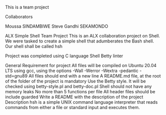 This is a team project

Collaborators

Moussa SINDAMBIWE
Steve Gandhi SEKAMONDO

ALX Simple Shell Team Project This is an ALX collaboration project on Shell. We were tasked to create a simple shell that adumberates the Bash shell. Our shell shall be called hsh

Project was completed using C language Shell Betty linter

General Requirement for project All files will be compiled on Ubuntu 20.04 LTS using gcc, using the options -Wall -Werror -Wextra -pedantic -std=gnu89 All files should end with a new line A README.md file, at the root of the folder of the project is mandatory Use the Betty style. It will be checked using betty-style.pl and betty-doc.pl Shell should not have any memory leaks No more than 5 functions per file All header files should be include guarded Write a README with the description of the project Description hsh is a simple UNIX command language interpreter that reads commands from either a file or standard input and executes them.
